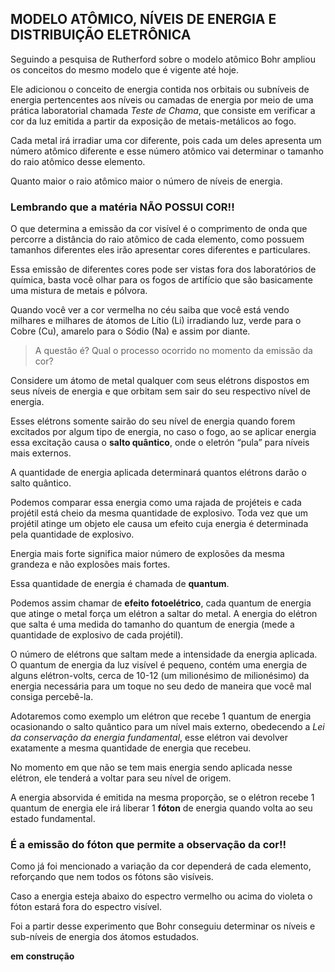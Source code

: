 ## MODELO ATÔMICO, NÍVEIS DE ENERGIA E DISTRIBUIÇÃO ELETRÔNICA


Seguindo a pesquisa de Rutherford sobre o modelo atômico Bohr ampliou os conceitos do mesmo modelo que é vigente até hoje. 

Ele adicionou o conceito de energia contida nos orbitais ou subníveis de energia pertencentes aos níveis ou camadas de energia por meio de uma prática laboratorial chamada *Teste de Chama*, que consiste em verificar a cor da luz emitida a partir da exposição de metais-metálicos ao fogo.

Cada metal irá irradiar uma cor diferente, pois cada um deles apresenta um número atômico diferente e esse número atômico vai determinar o tamanho do raio atômico desse elemento.

Quanto maior o raio atômico maior o número de níveis de energia.

### Lembrando que a matéria **NÃO POSSUI COR!!**

O que determina a emissão da cor visível é o comprimento de onda que percorre a distância do raio atômico de cada elemento, como possuem tamanhos diferentes eles irão apresentar cores diferentes e particulares.

Essa emissão de diferentes cores pode ser vistas fora dos laboratórios de química, basta você olhar para os fogos de artifício que são basicamente uma mistura de metais e pólvora.

Quando você ver a cor vermelha no céu saiba que você está vendo milhares e milhares de átomos de Lítio (Li) irradiando luz, verde para o Cobre (Cu), amarelo para o Sódio (Na) e assim por diante.

> A questão é? Qual o processo ocorrido no momento da emissão da cor?

Considere um átomo de metal qualquer com seus elétrons dispostos em seus níveis de energia e que orbitam sem sair do seu respectivo nível de energia. 

Esses elétrons somente sairão do seu nível de energia quando forem excitados por algum tipo de energia, no caso o fogo, ao se aplicar energia essa excitação causa o **salto quântico**, onde o eletrón “pula” para níveis mais externos.

A quantidade de energia aplicada determinará quantos elétrons darão o salto quântico. 

Podemos comparar essa energia como uma rajada de projéteis e cada projétil está cheio da mesma quantidade de explosivo. Toda vez que um projétil atinge um objeto ele causa um efeito cuja energia é determinada pela quantidade de explosivo. 

Energia mais forte significa maior número de explosões da mesma grandeza e não explosões mais fortes. 

Essa quantidade de energia é chamada de **quantum**.

Podemos assim chamar de **efeito fotoelétrico**, cada quantum de energia que atinge o metal força um elétron a saltar do metal. A energia do elétron que salta é uma medida do tamanho do quantum de energia (mede a quantidade de explosivo de cada projétil). 

O número de elétrons que saltam mede a intensidade da energia aplicada. O quantum de energia da luz visível é pequeno, contém uma energia de alguns elétron-volts, cerca de 10-12 (um milionésimo de milionésimo) da energia necessária para um toque no seu dedo de maneira que você mal consiga percebê-la.

Adotaremos como exemplo um elétron que recebe 1 quantum de energia ocasionando o salto quântico para um nível mais externo,  obedecendo a *Lei da conservação da energia fundamental*, esse elétron vai devolver exatamente a mesma quantidade de energia que recebeu. 

No momento em que não se tem mais energia sendo aplicada nesse elétron, ele tenderá a voltar para seu nível de origem. 

A energia absorvida é emitida na mesma proporção, se o elétron recebe 1 quantum de energia ele irá liberar 1 **fóton** de energia quando volta ao seu estado fundamental.

### É a emissão do fóton que permite a observação da cor!!

Como já foi mencionado a variação da cor dependerá de cada elemento, reforçando que nem todos os fótons são visíveis.

Caso a energia esteja abaixo do espectro vermelho ou acima do violeta o fóton estará fora do espectro visível. 

Foi a partir desse experimento que Bohr conseguiu determinar os níveis e sub-níveis de energia dos átomos estudados. 

**em construção**